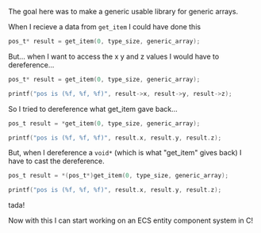 The goal here was to make a generic usable library for generic arrays.

When I recieve a data from `get_item` I could have done this

```c
pos_t* result = get_item(0, type_size, generic_array);
```

But... when I want to access the x y and z values I would have to dereference...

```c
pos_t* result = get_item(0, type_size, generic_array);

printf("pos is (%f, %f, %f)", result->x, result->y, result->z);
```

So I tried to dereference what get_item gave back...

```c
pos_t result = *get_item(0, type_size, generic_array);

printf("pos is (%f, %f, %f)", result.x, result.y, result.z);
```

But, when I dereference a `void*` (which is what "get_item" gives back) I have to cast the dereference.

```c
pos_t result = *(pos_t*)get_item(0, type_size, generic_array);

printf("pos is (%f, %f, %f)", result.x, result.y, result.z);
```

tada!

Now with this I can start working on an ECS entity component system in C!